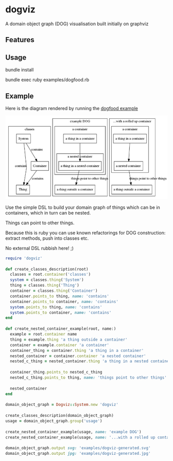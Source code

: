 # dogviz
A domain object graph (DOG) visualisation built initially on graphviz

## Features

## Usage

bundle install

bundle exec ruby examples/dogfood.rb

## Example

Here is the diagram rendered by running the [dogfood example](examples/dogfood.rb)

![generated graph from examples/dogfood.rb](/examples/dogviz-generated.jpg "Generated diagram")

Use the simple DSL to build your domain graph of things which can be in containers, which in turn can be nested.

Things can point to other things.

Because this is ruby you can use known refactorings for DOG construction: extract methods, push into classes etc.

No external DSL rubbish here! ;)

```ruby
require 'dogviz'

def create_classes_description(root)
  classes = root.container('classes')
  system = classes.thing('System')
  thing = classes.thing('Thing')
  container = classes.thing('Container')
  container.points_to thing, name: 'contains'
  container.points_to container, name: 'contains'
  system.points_to thing, name: 'contains'
  system.points_to container, name: 'contains'
end

def create_nested_container_example(root, name:)
  example = root.container name
  thing = example.thing 'a thing outside a container'
  container = example.container 'a container'
  container_thing = container.thing 'a thing in a container'
  nested_container = container.container 'a nested container'
  nested_c_thing = nested_container.thing 'a thing in a nested container'

  container_thing.points_to nested_c_thing
  nested_c_thing.points_to thing, name: 'things point to other things'

  nested_container
end

domain_object_graph = Dogviz::System.new 'dogviz'

create_classes_description(domain_object_graph)
usage = domain_object_graph.group('usage')

create_nested_container_example(usage, name: 'example DOG')
create_nested_container_example(usage, name: '...with a rolled up container').rollup!

domain_object_graph.output svg: 'examples/dogviz-generated.svg'
domain_object_graph.output jpg: 'examples/dogviz-generated.jpg'
```


